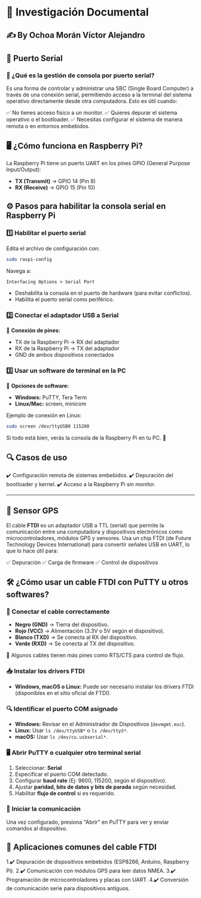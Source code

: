 # 📖 Investigación Documental

## ✍️ By Ochoa Morán Víctor Alejandro

## 🔌 Puerto Serial

### 📌 ¿Qué es la gestión de consola por puerto serial?

Es una forma de controlar y administrar una SBC (Single Board Computer) a través de una conexión serial, permitiendo acceso a la terminal del sistema operativo directamente desde otra computadora. Esto es útil cuando:

✅ No tienes acceso físico a un monitor.
✅ Quieres depurar el sistema operativo o el bootloader.
✅ Necesitas configurar el sistema de manera remota o en entornos embebidos.

## 🖥️ ¿Cómo funciona en Raspberry Pi?

La Raspberry Pi tiene un puerto UART en los pines GPIO (General Purpose Input/Output):

- **TX (Transmit)** → GPIO 14 (Pin 8)
- **RX (Receive)** → GPIO 15 (Pin 10)

## ⚙️ Pasos para habilitar la consola serial en Raspberry Pi

### 1️⃣ Habilitar el puerto serial

Edita el archivo de configuración con:

```bash
sudo raspi-config
```

Navega a:

```text
Interfacing Options > Serial Port
```

- Deshabilita la consola en el puerto de hardware (para evitar conflictos).
- Habilita el puerto serial como periférico.

### 2️⃣ Conectar el adaptador USB a Serial

🔗 **Conexión de pines:**

- TX de la Raspberry Pi → RX del adaptador
- RX de la Raspberry Pi → TX del adaptador
- GND de ambos dispositivos conectados

### 3️⃣ Usar un software de terminal en la PC

📌 **Opciones de software:**

- **Windows:** PuTTY, Tera Term
- **Linux/Mac:** screen, minicom

Ejemplo de conexión en Linux:

```bash
sudo screen /dev/ttyUSB0 115200
```

Si todo está bien, verás la consola de la Raspberry Pi en tu PC. 🎉

## 🔍 Casos de uso

✔️ Configuración remota de sistemas embebidos.
✔️ Depuración del bootloader y kernel.
✔️ Acceso a la Raspberry Pi sin monitor.

---

## 📡 Sensor GPS

El cable **FTDI** es un adaptador USB a TTL (serial) que permite la comunicación entre una computadora y dispositivos electrónicos como microcontroladores, módulos GPS y sensores. Usa un chip FTDI (de Future Technology Devices International) para convertir señales USB en UART, lo que lo hace útil para:

✅ Depuración
✅ Carga de firmware
✅ Control de dispositivos

## 🛠️ ¿Cómo usar un cable FTDI con PuTTY u otros softwares?

### 🔗 Conectar el cable correctamente

- **Negro (GND)** → Tierra del dispositivo.
- **Rojo (VCC)** → Alimentación (3.3V o 5V según el dispositivo).
- **Blanco (TXD)** → Se conecta al RX del dispositivo.
- **Verde (RXD)** → Se conecta al TX del dispositivo.

📌 Algunos cables tienen más pines como RTS/CTS para control de flujo.

### 📥 Instalar los drivers FTDI

- **Windows, macOS o Linux:** Puede ser necesario instalar los drivers FTDI (disponibles en el sitio oficial de FTDI).

### 🔍 Identificar el puerto COM asignado

- **Windows:** Revisar en el Administrador de Dispositivos (`devmgmt.msc`).
- **Linux:** Usar `ls /dev/ttyUSB*` o `ls /dev/ttyS*`.
- **macOS:** Usar `ls /dev/cu.usbserial*`.

### 🖥️ Abrir PuTTY o cualquier otro terminal serial

1. Seleccionar: **Serial**
2. Especificar el puerto COM detectado.
3. Configurar **baud rate** (Ej: 9600, 115200, según el dispositivo).
4. Ajustar **paridad, bits de datos y bits de parada** según necesidad.
5. Habilitar **flujo de control** si es requerido.

### 🚀 Iniciar la comunicación

Una vez configurado, presiona "Abrir" en PuTTY para ver y enviar comandos al dispositivo.

## 📌 Aplicaciones comunes del cable FTDI

1.✔️ Depuración de dispositivos embebidos (ESP8266, Arduino, Raspberry Pi).
2.✔️ Comunicación con módulos GPS para leer datos NMEA.
3.✔️ Programación de microcontroladores y placas con UART.
4.✔️ Conversión de comunicación serie para dispositivos antiguos.


